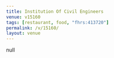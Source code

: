 ```yaml
---
title: Institution Of Civil Engineers
venue: v15160
tags: [restaurant, food, "fhrs:413720"]
permalink: /v/15160/
layout: venue
---
```

null